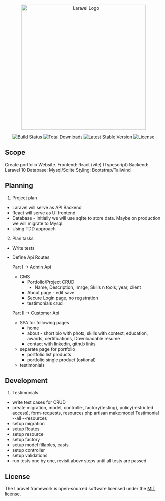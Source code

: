 <p align="center"><a href="https://laravel.com" target="_blank"><img src="https://raw.githubusercontent.com/laravel/art/master/logo-lockup/5%20SVG/2%20CMYK/1%20Full%20Color/laravel-logolockup-cmyk-red.svg" width="400" alt="Laravel Logo"></a></p>

<p align="center">
<a href="https://github.com/laravel/framework/actions"><img src="https://github.com/laravel/framework/workflows/tests/badge.svg" alt="Build Status"></a>
<a href="https://packagist.org/packages/laravel/framework"><img src="https://img.shields.io/packagist/dt/laravel/framework" alt="Total Downloads"></a>
<a href="https://packagist.org/packages/laravel/framework"><img src="https://img.shields.io/packagist/v/laravel/framework" alt="Latest Stable Version"></a>
<a href="https://packagist.org/packages/laravel/framework"><img src="https://img.shields.io/packagist/l/laravel/framework" alt="License"></a>
</p>

## Scope

Create portfolio Website.
Frontend: React (vite) (Typescript)
Backend: Laravel 10
Database: Mysql/Sqlite
Styling: Bootstrap/Tailwind

## Planning

1. Project plan
- Laravel will serve as API Backend
- React will serve as UI frontend
- Database - Initially we will use sqlite to store data. Maybe on production we will migrate to Mysql.
- Using TDD approach

2. Plan tasks

- Write tests
- Define Api Routes

    Part I -> Admin Api
    - CMS
        - Portfolio/Project CRUD
            - Name, Description, Image, Skills n tools, year, client
        - About page - edit save
        - Secure Login page, no registration
        - testimonials crud


    Part II -> Customer Api
    - SPA for following pages
        - home
        - about - short bio with photo, skills with context, education, awards, certifications, Downloadable resume
        - contact with linkedin, github links
    - separate page for portfolio
        - portfolio list products
        - portfolio single product (optional)
    - testimonials

## Development
1. Testimonials 
- write test cases for CRUD
- create migration, model, controller, factory(testing), policy(restricted access), form-requests, resources 
php artisan make:model Testimonial --all --resources
- setup migration
- setup Routes
- setup resource
- setup factory
- setup model fillables, casts
- setup controller
- setup validations
- run tests one by one, revisit above steps until all tests are passed


## License

The Laravel framework is open-sourced software licensed under the [MIT license](https://opensource.org/licenses/MIT).
